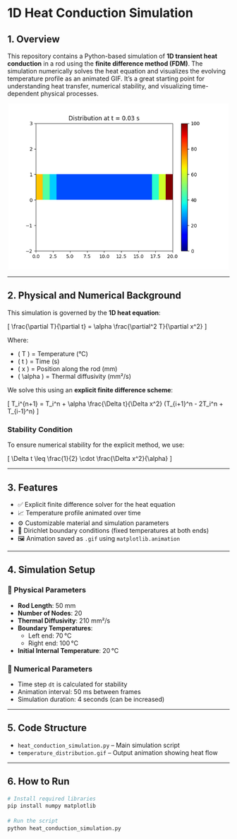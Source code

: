 #  1D Heat Conduction Simulation

## 1. Overview

This repository contains a Python-based simulation of **1D transient heat conduction** in a rod using the **finite difference method (FDM)**. The simulation numerically solves the heat equation and visualizes the evolving temperature profile as an animated GIF. It’s a great starting point for understanding heat transfer, numerical stability, and visualizing time-dependent physical processes.

<p align="center">
  <img src="temperature_distribution.gif" alt="Temperature Evolution" width="500"/>
</p>

---

## 2. Physical and Numerical Background

This simulation is governed by the **1D heat equation**:

\[
\frac{\partial T}{\partial t} = \alpha \frac{\partial^2 T}{\partial x^2}
\]

Where:
- \( T \) = Temperature (°C)
- \( t \) = Time (s)
- \( x \) = Position along the rod (mm)
- \( \alpha \) = Thermal diffusivity (mm²/s)

We solve this using an **explicit finite difference scheme**:

\[
T_i^{n+1} = T_i^n + \alpha \frac{\Delta t}{\Delta x^2} (T_{i+1}^n - 2T_i^n + T_{i-1}^n)
\]

### Stability Condition

To ensure numerical stability for the explicit method, we use:

\[
\Delta t \leq \frac{1}{2} \cdot \frac{\Delta x^2}{\alpha}
\]

---

## 3. Features

- ✅ Explicit finite difference solver for the heat equation  
- 📈 Temperature profile animated over time  
- ⚙️ Customizable material and simulation parameters  
- 🧊 Dirichlet boundary conditions (fixed temperatures at both ends)  
- 🖼️ Animation saved as `.gif` using `matplotlib.animation`

---

## 4. Simulation Setup

### 🔧 Physical Parameters
- **Rod Length**: 50 mm  
- **Number of Nodes**: 20  
- **Thermal Diffusivity**: 210 mm²/s  
- **Boundary Temperatures**:  
  - Left end: 70 °C  
  - Right end: 100 °C  
- **Initial Internal Temperature**: 20 °C  

### 📐 Numerical Parameters
- Time step `dt` is calculated for stability  
- Animation interval: 50 ms between frames  
- Simulation duration: 4 seconds (can be increased)

---

## 5. Code Structure

- `heat_conduction_simulation.py` – Main simulation script  
- `temperature_distribution.gif` – Output animation showing heat flow

---

## 6. How to Run

```bash
# Install required libraries
pip install numpy matplotlib

# Run the script
python heat_conduction_simulation.py
